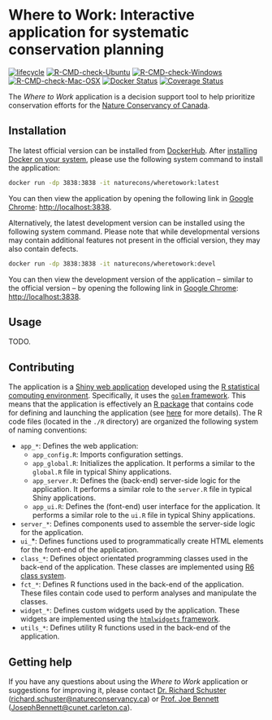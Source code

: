
<!--- README.md is generated from README.Rmd. Please edit that file -->

# Where to Work: Interactive application for systematic conservation planning

[![lifecycle](https://img.shields.io/badge/Lifecycle-experimental-orange.svg)](https://lifecycle.r-lib.org/articles/stages.html)
[![R-CMD-check-Ubuntu](https://img.shields.io/github/workflow/status/NCC-CNC/wheretowork/Ubuntu/master.svg?label=Ubuntu)](https://github.com/NCC-CNC/wheretowork/actions)
[![R-CMD-check-Windows](https://img.shields.io/github/workflow/status/NCC-CNC/wheretowork/Windows/master.svg?label=Windows)](https://github.com/NCC-CNC/wheretowork/actions)
[![R-CMD-check-Mac-OSX](https://img.shields.io/github/workflow/status/NCC-CNC/wheretowork/Mac%20OSX/master.svg?label=Mac%20OSX)](https://github.com/NCC-CNC/wheretowork/actions)
[![Docker
Status](https://img.shields.io/docker/cloud/build/naturecons/wheretowork?label=Docker%20build)](https://hub.docker.com/r/naturecons/wheretowork)
[![Coverage
Status](https://codecov.io/github/NCC-CNC/wheretowork/coverage.svg?branch=master)](https://codecov.io/github/NCC-CNC/wheretowork?branch=master)

The *Where to Work* application is a decision support tool to help
prioritize conservation efforts for the [Nature Conservancy of
Canada](https://natureconservancy.ca/en/).

## Installation

The latest official version can be installed from
[DockerHub](https://hub.docker.com/repository/docker/naturecons/wheretowork).
After [installing Docker on your
system](https://docs.docker.com/get-docker/), please use the following
system command to install the application:

``` bash
docker run -dp 3838:3838 -it naturecons/wheretowork:latest
```

You can then view the application by opening the following link in
[Google Chrome](https://www.google.com/chrome/):
<http://localhost:3838>.

Alternatively, the latest development version can be installed using the
following system command. Please note that while developmental versions
may contain additional features not present in the official version,
they may also contain defects.

``` bash
docker run -dp 3838:3838 -it naturecons/wheretowork:devel
```

You can then view the development version of the application – similar
to the official version – by opening the following link in [Google
Chrome](https://www.google.com/chrome/): <http://localhost:3838>.

## Usage

TODO.

## Contributing

The application is a [Shiny web application](https://shiny.rstudio.com/)
developed using the [R statistical computing
environment](https://www.r-project.org/). Specifically, it uses the
[`golem` framework](https://thinkr-open.github.io/golem/). This means
that the application is effectively an [R package](https://r-pkgs.org/)
that contains code for defining and launching the application (see
[here](https://engineering-shiny.org/) for more details). The R code
files (located in the `./R` directory) are organized the following
system of naming conventions:

-   `app_*`: Defines the web application:
    -   `app_config.R`: Imports configuration settings.
    -   `app_global.R`: Initializes the application. It performs a
        similar to the `global.R` file in typical Shiny applications.
    -   `app_server.R`: Defines the (back-end) server-side logic for the
        application. It performs a similar role to the `server.R` file
        in typical Shiny applications.
    -   `app_ui.R`: Defines the (font-end) user interface for the
        application. It performs a similar role to the `ui.R` file in
        typical Shiny applications.
-   `server_*`: Defines components used to assemble the server-side
    logic for the application.
-   `ui_`\*: Defines functions used to programmatically create HTML
    elements for the front-end of the application.
-   `class_*`: Defines object orientated programming classes used in the
    back-end of the application. These classes are implemented using [R6
    class system](https://r6.r-lib.org/).
-   `fct_*`: Defines R functions used in the back-end of the
    application. These files contain code used to perform analyses and
    manipulate the classes.
-   `widget_*`: Defines custom widgets used by the application. These
    widgets are implemented using the [`htmlwidgets`
    framework](https://www.htmlwidgets.org/).
-   `utils_*`: Defines utility R functions used in the back-end of the
    application.

## Getting help

If you have any questions about using the *Where to Work* application or
suggestions for improving it, please contact [Dr. Richard
Schuster](https://www.richard-schuster.com/)
(<richard.schuster@natureconservancy.ca>) or [Prof. Joe
Bennett](https://carleton.ca/bennett-lab/lab-members/)
([JosephBennett@cunet.carleton.ca](mailto:mailto:JosephBennett@cunet.carleton.ca)).
